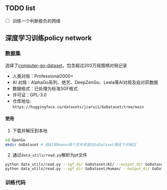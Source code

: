 ## TODO list
- [ ] 训练一个判断胜负的网络

## 深度学习训练policy network
### 数据集
选择了[computer-go-dataset](https://github.com/yenw/computer-go-dataset)，包含超过200万局围棋对局记录
- 人类对局：Professional2000+
- AI 对局：AlphaGo系列、绝艺、DeepZenGo、Leela等AI对局及自对弈数据
- 数据格式：已处理为标准SGF格式
- 许可证：GPL-3.0
- 仓库地址: `https://huggingface.co/datasets/jiarui1/GoDataset/tree/main`

#### 使用
1. 下载并解压到本地
```bash
cd OpenGo
mkdir GoDataset # 把AI和Human两个文件夹放在GoDataset路径下并解压
```
2. 通过`data_utils/read.py`解析为pt文件
```bash
python data_utils/read.py --sgf_dir GoDataset/AI/ --output_dir GoDataset/AI_pt # 处理AI棋谱
python data_utils/read.py --sgf_dir GoDataset/Human/ --output_dir GoDataset/Human_pt # 处理人类棋谱
```

### 训练代码

